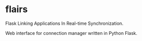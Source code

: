 # flairs
Flask Linking Applications In Real-time Synchronization.

Web interface for connection manager written in Python Flask.
